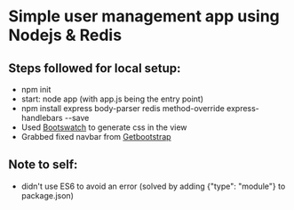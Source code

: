 # Simple user management app using Nodejs &amp; Redis

## Steps followed for local setup:
 - npm init
 - start: node app (with app.js being the entry point)
 - npm install express body-parser redis method-override express-handlebars --save
 - Used [Bootswatch](https://bootswatch.com/) to generate css in the view
 - Grabbed fixed navbar from [Getbootstrap](view-source:https://getbootstrap.com/docs/5.0/examples/navbar-fixed/) 

## Note to self:
- didn't use ES6 to avoid an error (solved by adding {"type": "module"} to package.json)
